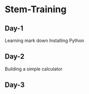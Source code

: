 # Stem-Training
## Day-1
Learning mark down Installing Python
## Day-2
Building a simple calculator
## Day-3


